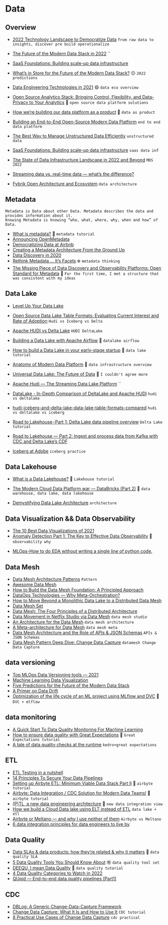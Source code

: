 # Data

## Overview
+ [2022 Technology Landscape to Democratize Data](https://modern-cdo.medium.com/2022-technology-landscape-to-democratize-data-272b8228b6cb) `from raw data to insights, discover pre build operationalize`
+ [The Future of the Modern Data Stack in 2022](https://medium.com/towards-data-science/the-future-of-the-modern-data-stack-in-2022-4f4c91bb778f) ``
+ [SaaS Foundations: Building scale-up data infrastructure](https://medium.com/dawn-capital/saas-foundations-building-scale-up-data-infrastructure-25104954d32a)
+ [What’s in Store for the Future of the Modern Data Stack?](https://towardsdatascience.com/the-future-of-the-modern-data-stack-2de175b3c809) :neutral_face: `2022 predictions`
+ [Data Engineering Technologies in 2021](https://techninjahere.medium.com/data-engineering-technologies-fa886398d24e) :smile: `data eco overview`
+ [Open Source Analytics Stack: Bringing Control, Flexibility, and Data-Privacy to Your Analytics](https://rudderstack.medium.com/open-source-analytics-stack-bringing-control-flexibility-and-data-privacy-to-your-analytics-d90d4f22c08c) :grapes: `open source data platform solutions`
+ [How we’re building our data platform as a product](https://medium.com/stuart-engineering/how-were-building-our-data-platform-as-a-product-f89142b6547f) :cherries: `data as product`
+ [Building an End-to-End Open-Source Modern Data Platform](https://towardsdatascience.com/building-an-end-to-end-open-source-modern-data-platform-c906be2f31bd) `end to end data platform`
+ [The Best Way to Manage Unstructured Data Efficiently](https://towardsdatascience.com/the-best-way-to-manage-unstructured-data-efficiently-b54dda2c24) `unstructured data`
+ [SaaS Foundations: Building scale-up data infrastructure](https://medium.com/dawn-capital/saas-foundations-building-scale-up-data-infrastructure-25104954d32a) `saas data inf`
+ [The State of Data Infrastructure Landscape in 2022 and Beyond](https://medium.com/event-driven-utopia/the-state-of-data-infrastructure-landscape-in-2022-and-beyond-c57b9f85505c) `MDS 2022`
+ [Streaming data vs. real-time data — what’s the difference?](https://medium.com/validio/streaming-data-vs-real-time-data-whats-the-difference-c5fcbe831079)

+ [Fybrik Open Architecture and Ecosystem](https://medium.com/fybrik/fybrik-open-architecture-and-ecosystem-f0308c745ed6) `data architecture`
## Metadata
```
Metadata is Data about other Data. Metadata describes the data and provides information about it. 
Knowing Metadata is knowing “who, what, where, why, when and how” of Data.

```
+ [What is metadata?](https://towardsdatascience.com/what-is-metadata-800403c0767b) :crown: `metadata tutorial`
+ [Announcing OpenMetadata](https://blog.open-metadata.org/announcing-openmetadata-20399b816e60)
+ [Democratizing Data at Airbnb](https://medium.com/airbnb-engineering/democratizing-data-at-airbnb-852d76c51770)
+ [Creating a Metadata Architecture From the Ground Up](https://medium.com/quintoandar-tech-blog/creating-a-metadata-architecture-from-the-ground-up-ff05707ce630)
+ [Data Discovery in 2020](https://medium.com/bigeye/data-discovery-in-2020-8c85eed328bb)
+ [Rethink Metadata … It’s Facets](https://medium.com/@mcdeepak/rethink-metadata-its-facets-f02fffa7a7a1) :snowflake: `metadata thinking`
+ [The Missing Piece of Data Discovery and Observability Platforms: Open Standard for Metadata](https://towardsdatascience.com/the-missing-piece-of-data-discovery-and-observability-platforms-open-standard-for-metadata-37dac2d0503) :tangerine: `For the first time, I met a structure that was consistent with my ideas`

## Data Lake
+ [Level Up Your Data Lake](https://medium.com/whispering-data/level-up-your-data-lake-a227828c8314)
+ [Open Source Data Lake Table Formats: Evaluating Current Interest and Rate of Adoption](https://medium.com/@garystafford/data-lake-table-formats-interest-and-adoption-rate-40817b87be9e) `Hudi vs Iceberg vs Delta`
+ [Apache HUDI vs Delta Lake](https://medium.com/swlh/apache-hudi-vs-delta-lake-295c019fe3c5) `HUDI DeltaLake`
+ [Building a Data Lake with Apache Airflow](https://garystafford.medium.com/building-a-data-lake-with-apache-airflow-b48bd953c2b) :speedboat: `datalake airflow`
+ [How to build a Data Lake in your early-stage startup](https://medium.com/pier-stories/how-to-build-a-data-lake-in-your-early-stage-startup-f9a72136591c) :ocean: `data lake tutorial`
+ [Anatomy of Modern Data Platform](https://hnandrey.medium.com/anatomy-of-modern-data-platform-ce1a06f1eadd) :hamburger: `data infrastructure overview`
+ [Universal Data Lake: The Future of Data](https://medium.com/code-contour-by-bfa/universal-data-lake-the-future-of-data-6e058b066730) :minibus: `I couldn't agree more`
+ [Apache Hudi — The Streaming Data Lake Platform](https://medium.com/apache-hudi-blogs/apache-hudi-the-streaming-data-lake-platform-5964468678a4) ``
+ [DataLake - In-Depth Comparison of DeltaLake and Apache HUDI](https://www.linkedin.com/pulse/datalake-in-depth-comparison-deltalake-apache-hudi-tanu-dua/) `hudi vs deltalake`
+ [hudi-iceberg-and-delta-lake-data-lake-table-formats-compared](https://lakefs.io/hudi-iceberg-and-delta-lake-data-lake-table-formats-compared/) `hudi vs deltalake vs iceberg`
+ [Road to Lakehouse - Part 1: Delta Lake data pipeline overview](https://www.linkedin.com/pulse/road-lakehouse-part-1-delta-lake-data-pipeline-overview-tam-nguyen/) `Delta Lake tutorial`
+ [Road to Lakehouse — Part 2: Ingest and process data from Kafka with CDC and Delta Lake’s CDF](https://tam159.medium.com/road-to-lakehouse-part-2-ingest-and-process-data-from-kafka-with-cdc-and-delta-lakes-cdf-318708468a47)

+ [Iceberg at Adobe](https://medium.com/adobetech/iceberg-at-adobe-88cf1950e866) `iceberg practice`

## Data Lakehouse
+ [What is a Data Lakehouse?](https://medium.com/geekculture/what-is-a-data-lakehouse-2f7407ea1039) :necktie: `Lakehouse tutorial`

+ [The Modern Cloud Data Platform war — DataBricks (Part 2)](https://medium.com/data-arena/the-modern-cloud-data-platform-war-databricks-part-2-36adcd3f3aaf) :santa: `data warehouse, data lake, data lakehouse`
+ [Demystifying Data Lake Architecture](https://medium.com/@rpradeepmenon/demystifying-data-lake-architecture-30cf4ac8aa07) `architecture`
## Data Visualization && Data Observability
- [The 10 Best Data Visualizations of 2021](https://towardsdatascience.com/the-10-best-data-visualizations-of-2021-fec4c5cf6cdb)
- [Anomaly Detection Part 1: The Key to Effective Data Observability](https://medium.com/bigeye/anomaly-detection-part-1-the-key-to-effective-data-observability-227e987ea1ec) :hamburger: `observability why`
+ [MLOps-How to do EDA without writing a single line of python code.](https://medium.com/analytics-vidhya/mlops-how-to-do-eda-without-writing-a-single-line-of-python-code-634d95a02367)
## Data Mesh
+ [Data Mesh Architecture Patterns](https://towardsdatascience.com/data-mesh-architecture-patterns-98cc1014f251) `Pattern`
+ [Awesome Data Mesh](https://github.com/JacekMajchrzak/awesome-datamesh)
+ [How to Build the Data Mesh Foundation: A Principled Approach](https://www.confluent.io/events/kafka-summit-europe-2021/how-to-build-the-data-mesh-foundation-a-principled-approach/)
+ [DataOps Technologies — Why Meta-Orchestration?](https://medium.com/technexthere/dataops-technologies-part-1-2021-d6fd59a76896)
+ [How to Move Beyond a Monolithic Data Lake to a Distributed Data Mesh](https://martinfowler.com/articles/data-monolith-to-mesh.html)
+ [Data Mesh Set](https://datameshlearning.substack.com/p/favorites)
+ [Data Mesh: The Four Principles of a Distributed Architecture](https://medium.datadriveninvestor.com/data-mesh-the-four-principles-of-a-distributed-architecture-59514eba1e52)
+ [Data Movement in Netflix Studio via Data Mesh](https://netflixtechblog.com/data-movement-in-netflix-studio-via-data-mesh-3fddcceb1059) `data mesh studio`
+ [An Architecture for the Data Mesh](https://towardsdatascience.com/an-architecture-for-the-data-mesh-32ff4a15f16f) `data mesh architecture`
+ [A Meta-architecture for Data Mesh](https://qulia.medium.com/a-meta-architecture-for-data-mesh-b89866189c54)  `data mesh meta`
+ [Data Mesh Architecture and the Role of APIs & JSON Schemas](https://towardsdatascience.com/data-mesh-architecture-and-the-role-of-apis-json-schemas-3dc616650960) `APIs & JSON Schemas`
+ [Data Mesh Pattern Deep Dive: Change Data Capture](https://towardsdatascience.com/data-mesh-pattern-deep-dive-change-data-capture-eb3090178c34) `datamesh Change Data Capture`
## data versioning
+ [Top MLOps Data Versioning tools — 2021](https://techninjahere.medium.com/top-mlops-data-versoning-tools-2021-6e7df7164260)
+ [Machine Learning Data Visualization](https://towardsdatascience.com/machine-learning-data-visualization-4c386fe3d971)
+ [Five Predictions for the Future of the Modern Data Stack](https://medium.com/@jordan_88855/five-predictions-for-the-future-of-the-modern-data-stack-435b4e911413)
+ [A Primer on Data Drift](https://medium.com/data-from-the-trenches/a-primer-on-data-drift-18789ef252a6)
+ [Optimization of the life cycle of an ML project using MLflow and DVC](https://medium.com/@haythemtellili/optimization-of-the-life-cycle-of-an-ml-project-using-mlflow-and-dvc-646553985ca0) :blue_book: `DVC + mlflow`


## data monitoring
+ [A Quick Start To Data Quality Monitoring For Machine Learning](https://towardsdatascience.com/a-quickstart-guideto-high-quality-data-4112ee8c498b)
+ [How to ensure data quality with Great Expectations](https://medium.com/snowflake/how-to-ensure-data-quality-with-great-expectations-271e3ca8b4b9) :pig: `Great Expectations tutorial`
+ [A tale of data quality checks at the runtime](https://medium.com/@chaurasiavidit/a-tale-of-data-quality-checks-at-the-runtime-d5937e20057b) `kedro+great expectations`

## ETL
+ [ETL Testing in a nutshell](https://medium.com/engineered-publicis-sapient/etl-testing-in-a-nutshell-4c9d4ca35ccb)
+ [14 Principles To Secure Your Data Pipelines](https://denyslinkov.medium.com/14-principles-to-secure-your-data-pipelines-2198a21e9bc0)
+ [Setting up Airbyte ETL: Minimum Viable Data Stack Part II](https://medium.com/codex/setting-up-airbyte-etl-minimum-viable-data-stack-part-ii-c5f8bbfb406d) :art: `airbyte tutorial`
+ [Airbyte: Data Integration / CDC Solution for Modern Data Teams!](https://jlgjosue.medium.com/airbyte-the-data-integration-cdc-solution-for-modern-data-teams-2fb0557ebeab) :guitar: `airbyte tutorial`
+ [(P)TL, a new data engineering architecture](https://medium.com/@dragos.c/p-tl-a-new-data-engineering-arhitecture-1dee8b7a84c0) :sparkler: `new data integration view`
+ [How we build a Cloud Data lake using ELT instead of ETL](https://jomach.medium.com/how-we-build-a-cloud-data-lake-using-elt-instead-of-etl-c05c076001e0) `data lake + etl`
+ [Airbyte or Meltano — and why I use neither of them](https://gitznik.medium.com/airbyte-or-meltano-and-why-i-use-neither-of-them-4dcfcfafb86a) `Airbyte vs Meltano`
+ [6 data integration principles for data engineers to live by](https://medium.com/databand-ai/6-data-integration-principles-for-data-engineers-to-live-by-915749d9ada8)
## Data Quality 
+ [Data SLAs & data products: how they’re related & why it matters](https://medium.com/databand-ai/data-slas-data-products-how-theyre-related-why-it-matters-5a79f8e9dba8) :dog: `data quality SLA`
+ [5 Data Quality Tools You Should Know About](https://betterprogramming.pub/5-data-quality-tools-you-should-know-about-dacc38aa6ba8) :congratulations: `data quality tool set`
+ [DEEQU, I mean Data Quality](https://ajithshetty28.medium.com/deequ-i-mean-data-quality-a0e6c048469d) :train2: `data quality tutorial`
+ [4 Data Quality Categories to Watch in 2022](https://medium.com/bigeye/4-data-quality-categories-to-watch-in-2022-7def1bd227ac)
+ [QUpid — End-to-end data quality pipelines (Part1)](https://medium.com/octo-technology-morocco/qupid-end-to-end-data-quality-pipelines-part1-3ea2cd696344)
## CDC
+ [DBLog: A Generic Change-Data-Capture Framework](https://netflixtechblog.com/dblog-a-generic-change-data-capture-framework-69351fb9099b)
+ [Change Data Capture: What It Is and How to Use It](https://rockset.com/blog/change-data-capture-what-it-is-and-how-to-use-it/) `CDC tutorial`
+ [8 Practical Use Cases of Change Data Capture](https://medium.com/event-driven-utopia/8-practical-use-cases-of-change-data-capture-8f059da4c3b7) `cdc practical`